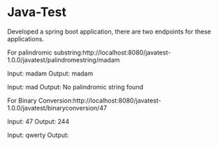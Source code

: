 # Java-Test

Developed a spring boot application, there are two endpoints for these applications.

For palindromic substring:http://localhost:8080/javatest-1.0.0/javatest/palindromestring/madam


Input: madam
Output: madam

Input: mad
Output: No palindromic string found

For Binary Conversion:http://localhost:8080/javatest-1.0.0/javatest/binaryconversion/47



Input: 47
Output: 244

Input: qwerty
Output: 
